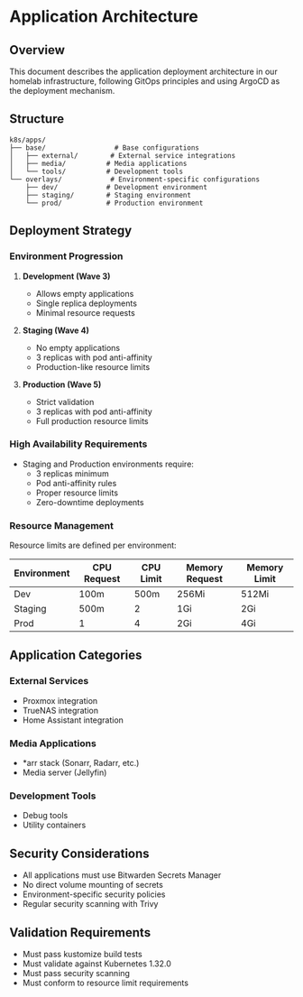 # Application Architecture

## Overview

This document describes the application deployment architecture in our homelab infrastructure, following GitOps
principles and using ArgoCD as the deployment mechanism.

## Structure

```
k8s/apps/
├── base/                 # Base configurations
│   ├── external/        # External service integrations
│   ├── media/          # Media applications
│   └── tools/          # Development tools
└── overlays/            # Environment-specific configurations
    ├── dev/            # Development environment
    ├── staging/        # Staging environment
    └── prod/           # Production environment
```

## Deployment Strategy

### Environment Progression

1. **Development (Wave 3)**

   - Allows empty applications
   - Single replica deployments
   - Minimal resource requests

2. **Staging (Wave 4)**

   - No empty applications
   - 3 replicas with pod anti-affinity
   - Production-like resource limits

3. **Production (Wave 5)**
   - Strict validation
   - 3 replicas with pod anti-affinity
   - Full production resource limits

### High Availability Requirements

- Staging and Production environments require:
  - 3 replicas minimum
  - Pod anti-affinity rules
  - Proper resource limits
  - Zero-downtime deployments

### Resource Management

Resource limits are defined per environment:

| Environment | CPU Request | CPU Limit | Memory Request | Memory Limit |
| ----------- | ----------- | --------- | -------------- | ------------ |
| Dev         | 100m        | 500m      | 256Mi          | 512Mi        |
| Staging     | 500m        | 2         | 1Gi            | 2Gi          |
| Prod        | 1           | 4         | 2Gi            | 4Gi          |

## Application Categories

### External Services

- Proxmox integration
- TrueNAS integration
- Home Assistant integration

### Media Applications

- \*arr stack (Sonarr, Radarr, etc.)
- Media server (Jellyfin)

### Development Tools

- Debug tools
- Utility containers

## Security Considerations

- All applications must use Bitwarden Secrets Manager
- No direct volume mounting of secrets
- Environment-specific security policies
- Regular security scanning with Trivy

## Validation Requirements

- Must pass kustomize build tests
- Must validate against Kubernetes 1.32.0
- Must pass security scanning
- Must conform to resource limit requirements
